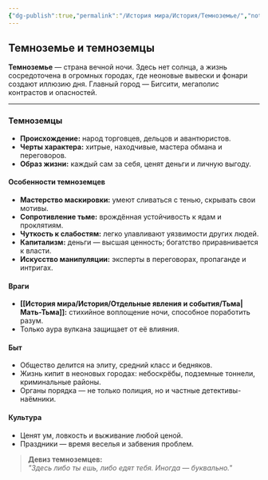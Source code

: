 ```yaml
---
{"dg-publish":true,"permalink":"/История мира/История/Темноземье/","noteIcon":"","created":"2025-07-30T10:44:52.019+03:00","updated":"2025-07-29T22:55:20.222+03:00"}
---
```


## Темноземье и темноземцы

**Темноземье** — страна вечной ночи. Здесь нет солнца, а жизнь сосредоточена в огромных городах, где неоновые вывески и фонари создают иллюзию дня. Главный город — Бигсити, мегаполис контрастов и опасностей.

---

### Темноземцы

- **Происхождение:** народ торговцев, дельцов и авантюристов.
- **Черты характера:** хитрые, находчивые, мастера обмана и переговоров.
- **Образ жизни:** каждый сам за себя, ценят деньги и личную выгоду.

#### Особенности темноземцев

- **Мастерство маскировки:** умеют сливаться с тенью, скрывать свои мотивы.
- **Сопротивление тьме:** врождённая устойчивость к ядам и проклятиям.
- **Чуткость к слабостям:** легко улавливают уязвимости других людей.
- **Капитализм:** деньги — высшая ценность; богатство приравнивается к власти.
- **Искусство манипуляции:** эксперты в переговорах, пропаганде и интригах.

#### Враги

- **[[История мира/История/Отдельные явления и события/Тьма\|Мать-Тьма]]:** стихийное воплощение ночи, способное поработить разум.
- Только аура вулкана защищает от её влияния.

#### Быт

- Общество делится на элиту, средний класс и бедняков.
- Жизнь кипит в неоновых городах: небоскрёбы, подземные тоннели, криминальные районы.
- Органы порядка — не только полиция, но и частные детективы-наёмники.

#### Культура

- Ценят ум, ловкость и выживание любой ценой.
- Праздники — время веселья и забвения проблем.

> **Девиз темноземцев:**  
> _"Здесь либо ты ешь, либо едят тебя. Иногда — буквально."_
